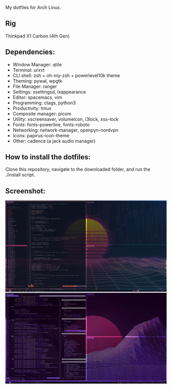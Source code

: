 My dotfiles for Arch Linux.

## Rig
Thinkpad X1 Carbon (4th Gen)

## Dependencies:
* Window Manager: qtile
* Terminal: urxvt
* CLI shell: zsh + oh-my-zsh + powerlevel10k theme
* Theming: pywal, wpgtk
* File Manager: ranger
* Settings: xsettingsd, lxappearance
* Editor: spacemacs, vim
* Programming: ctags, python3
* Productivity: tmux
* Composite manager: picom
* Utility: xscreensaver, volumeicon, i3lock, xss-lock
* Fonts: fonts-powerline, fonts-roboto
* Networking: network-manager, openpyn-nordvpn
* Icons: papirus-icon-theme
* Other: cadence (a jack audio manager)

## How to install the dotfiles:
Clone this repository, navigate to the downloaded folder, and run the ./install script.

## Screenshot:

![Alt text](screenshot.png?raw=true "Screenshot")
![Alt text](screenshot2.png?raw=true "Screenshot 2")
